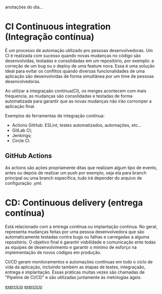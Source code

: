 anotações do dia...

# CI Continuous integration (Integração contínua)

É um processo de automação utilizado pro pessoas desenvolvedoras. Um CI é realizada com sucesso quando novas mudanças no código são desenvolvidas, testadas e consolidadas em um repositório, por exemplo: a correção de um bug ou o deploy de uma feature nova. Essa é uma solução ideal para evitar os conflitos quando diversas funcionalidades de uma aplicação são desenvolvidas de forma simultânea por um time de pessoas desenvolvedoras.

Ao utilizar a integraçaão contínua(CI), os merges acontecem com mais frequencia, as mudanças são consolidadas e testadas de forma automatizada para garantir que as novas mudanças não irão corromper a aplicação final.

Exemplos de ferramentas de integração continua:

- Actions GitHub: ESLint, testes automatizados, automações, etc...
- GitLab CI;
- Jenkings;
- Circle CI.

## GitHub Actions

As actions são ações propriamente ditas que realizam algum tipo de evento, antes ou depois de realizar um push por exemplo, seja ela para branch principal ou uma branch especifica, tudo irá depender do arquivo de configuração .yml.

# CD: Continuous delivery (entrega contínua)

Está relacionado com a entrega contínua ou implantação contínua. No geral, representa mudanças feitas por uma pessoa desenvolvedora que são automaticamente testadas contra bugs ou falhas e carregadas a alguma repositório. O objetivo final é garantir visbilidade e comunicação ente todas as equipes de desenvolvimento e garantir o mínimo de esforço na implementação de novos códigos em produção.

CI/CD geram monitoramentos e automações contínuas em todo o ciclo de vida da aplicação, incluindo também as etapas de testes, integraçaão, entrega e implantação. Essas práticas muitas vezes são chamadas de "Pipeline de CI/CD" e são utilizadas juntamente às metologias àgeis.

[exercicio](https://github.com/davidrogger/herocker-exercise-frontend)
[exercicio](https://github.com/davidrogger/herocker-exercise-backend)
